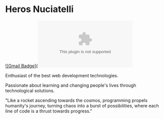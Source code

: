 # Heros Nuciatelli

[![Gmail Badge](![Static Badge](https://img.shields.io/badge/herosnuciatelli%40gmail.com?logoColor=green)](mailto:herosnuciatelli@gmail.com)

Enthusiast of the best web development technologies.

Passionate about learning and changing people's lives through technological solutions.

"Like a rocket ascending towards the cosmos, programming propels humanity's journey, turning chaos into a burst of possibilities, where each line of code is a thrust towards progress."

